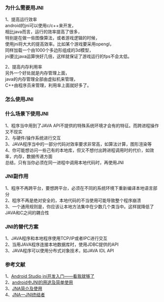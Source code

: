 
### 为什么需要用JNI     
1、提高运行效率  
android的jni可以使用c/c++来开发，       
相比java而言，运行的效率提高了很多，        
特别是在做一些图像算法，或者游戏逻辑的时候，        
使用jni将大大的提高效率。比如某个游戏要采用opengl，       
同样加载一个由1000个多边形组成的3d模型，           
jni要比java运算快好几倍，这样就保证了游戏运行的fps不会太低。     

2、提高内存利用率     
另外一个好处就是内存管理上面，       
java的内存管理全部由虚拟机来管理，        
C++由程序员来管理，利用率上面就好多了。       

### 怎么使用JNI      

### 什么场景下使用JNI     
1、程序当中用到了JAVA API不提供的特殊系统环境才会有的特征。而跨进程操作又不现实       
2、与硬件/操作系统进行交互     
3、JAVA程序当中的一部分代码对效率要求非常高，如算法计算，图形渲染等         
4、你可能想访问一些己有的本地库，但又不想付出跨进程调用时的代价，如效率，内存，数据传递方面     
总结，只有当你必须在同一进程中调用本地代码时，再使用JNI     

### JNI副作用   
1、程序不再跨平台，要想跨平台，必须在不同的系统环境下重新编译本地语言部分     
2、程序不再是绝对安全的，本地代码的不当使用可能导致整个程序崩溃     
3、一个通用规则是，你应该让本地方法集中在少数几个类当中。这样就降低了JAVA和C之间的耦合性     

### JNI的替代方案   
1、JAVA程序和本地程序使用TCP/IP或者IPC进行交互  
2、当用JAVA程序连接本地数据库时，使用JDBC提供的API    
3、JAVA程序可以使用分布式对象技术，如JAVA IDL API    

### 参考文献     
1、[Android Studio jni开发入门——看我就够了](http://mobile.51cto.com/android-536653.htm)      
2、[android中JNI的用途及简单使用](https://blog.csdn.net/shirly_yy/article/details/53883736)       
3、[JNA简介及使用](http://forestqqqq.iteye.com/blog/1941631)        
4、[JNA—JNI终结者](https://blog.csdn.net/shendl/article/details/3589676)        
